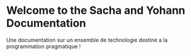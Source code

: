 Welcome to the Sacha and Yohann Documentation
=====================

Une documentation sur un ensemble de technologie destiné a la programmation pragmatique !


